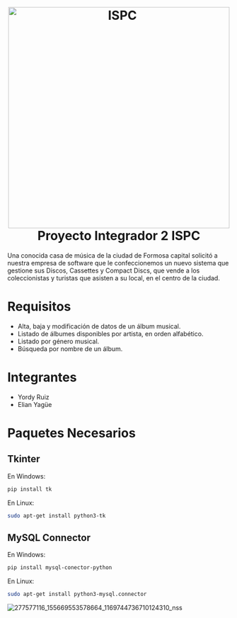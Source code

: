 <h1 align="center">
  <br>
  <img src="https://user-images.githubusercontent.com/105828833/199615284-30649b98-18c2-4a0e-9328-b6440091ba8f.png" alt="ISPC" width="500"></a>
  <br>
  Proyecto Integrador 2 ISPC
  <br>
</h1>


Una conocida casa de música de la ciudad de Formosa capital solicitó a nuestra empresa de 
software que le confeccionemos un nuevo sistema que gestione sus Discos, Cassettes y 
Compact Discs, que vende a los coleccionistas y turistas que asisten a su local, en el centro 
de la ciudad.

# Requisitos

- Alta, baja y modificación de datos de un álbum musical.
- Listado de álbumes disponibles por artista, en orden alfabético.
- Listado por género musical.
- Búsqueda por nombre de un álbum.

# Integrantes

- Yordy Ruiz
- Elian Yagüe

# Paquetes Necesarios

## Tkinter

En Windows:
```bash
pip install tk
```
En Linux:
```bash
sudo apt-get install python3-tk
```
## MySQL Connector

En Windows:
```bash
pip install mysql-conector-python
```
En Linux:
```bash
sudo apt-get install python3-mysql.connector
```
![277577116_155669553578664_1169744736710124310_nss](https://user-images.githubusercontent.com/105828833/199616644-9730f43c-9644-4a81-884f-2f84f693269d.png)
